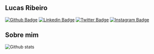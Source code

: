 ## Lucas Ribeiro  
[![Github Badge](https://img.shields.io/badge/-Github-000?style=flat-square&logo=Github&logoColor=white&link=https://github.com/LucasRibeiroRJBR)](https://github.com/LucasRibeiroRJBR)
[![Linkedin Badge](https://img.shields.io/badge/-LinkedIn-blue?style=flat-square&logo=Linkedin&logoColor=white&link=https://www.linkedin.com/in/lucas-santos-ribeiro//)](https://www.linkedin.com/in/lucas-santos-ribeiro/)
[![Twitter Badge](https://img.shields.io/badge/-Twitter-1ca0f1?style=flat-square&labelColor=1ca0f1&logo=twitter&logoColor=white&link=https://twitter.com/lucas_sanri)](https://twitter.com/lucas_sanri)
[![Instagram Badge](https://img.shields.io/badge/-Instagram-%23E4405F.svg?&style=flat-square&labelColor=23E4405F&logo=instagram&logoColor=white&link=https://www.instagram.com/lucas_sanri/)](https://www.instagram.com/lucas_sanri/)  


## Sobre mim


![Github stats](https://github-readme-stats.vercel.app/api?username=LucasRibeiroRJBR)  

